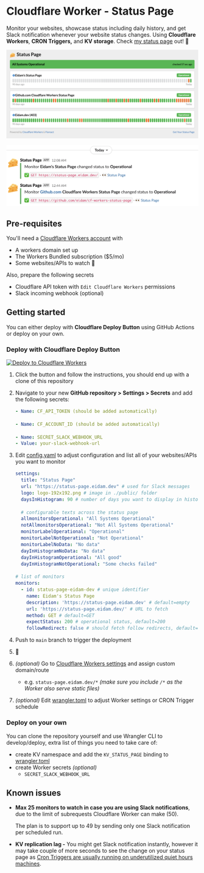 # Cloudflare Worker - Status Page

Monitor your websites, showcase status including daily history, and get Slack notification whenever your website status changes. Using **Cloudflare Workers**, **CRON Triggers,** and **KV storage**. Check [my status page](https://status-page.eidam.dev) out! 🚀

![Status Page](.gitbook/assets/status_page_screenshot.png)

![Slack notifications](.gitbook/assets/slack_screenshot.png)

## Pre-requisites

You'll need a [Cloudflare Workers account](https://dash.cloudflare.com/sign-up/workers) with

* A workers domain set up
* The Workers Bundled subscription \($5/mo\)
* Some websites/APIs to watch 🙂

Also, prepare the following secrets

* Cloudflare API token with `Edit Cloudflare Workers` permissions
* Slack incoming webhook \(optional\)

## Getting started

You can either deploy with **Cloudflare Deploy Button** using GitHub Actions or deploy on your own.

### Deploy with Cloudflare Deploy Button

[![Deploy to Cloudflare Workers](https://camo.githubusercontent.com/1f3d0b4d44a2c3f12c78bd02bae907169430e04d728006db9f97a4befa64c886/68747470733a2f2f6465706c6f792e776f726b6572732e636c6f7564666c6172652e636f6d2f627574746f6e3f706169643d74727565)](https://deploy.workers.cloudflare.com/?url=https://github.com/eidam/cf-workers-status-page&paid=true)

1. Click the button and follow the instructions, you should end up with a clone of this repository
2. Navigate to your new **GitHub repository &gt; Settings &gt; Secrets** and add the following secrets:

   ```yaml
   - Name: CF_API_TOKEN (should be added automatically)

   - Name: CF_ACCOUNT_ID (should be added automatically)

   - Name: SECRET_SLACK_WEBHOOK_URL
   - Value: your-slack-webhook-url
   ```

3. Edit [config.yaml](https://github.com/eidam/cf-workers-status-page/blob/main/config.yaml) to adjust configuration and list all of your websites/APIs you want to monitor

   ```yaml
   settings:
     title: "Status Page"
     url: "https://status-page.eidam.dev" # used for Slack messages
     logo: logo-192x192.png # image in ./public/ folder
     daysInHistogram: 90 # number of days you want to display in histogram

     # configurable texts across the status page
     allmonitorsOperational: "All Systems Operational"
     notAllmonitorsOperational: "Not All Systems Operational"
     monitorLabelOperational: "Operational"
     monitorLabelNotOperational: "Not Operational"
     monitorLabelNoData: "No data"
     dayInHistogramNoData: "No data"
     dayInHistogramOperational: "All good"
     dayInHistogramNotOperational: "Some checks failed"

   # list of monitors
   monitors:
     - id: status-page-eidam-dev # unique identifier
       name: Eidam's Status Page
       description: 'https://status-page.eidam.dev' # default=empty
       url: 'https://status-page.eidam.dev/' # URL to fetch
       method: GET # default=GET
       expectStatus: 200 # operational status, default=200
       followRedirect: false # should fetch follow redirects, default=false
   ```

4. Push to `main` branch to trigger the deployment
5. 🎉
6. _\(optional\)_ Go to [Cloudflare Workers settings](https://dash.cloudflare.com/?to=/workers) and assign custom domain/route
   * e.g. `status-page.eidam.dev/*` _\(make sure you include `/*` as the Worker also serve static files\)_
7. _\(optional\)_ Edit [wrangler.toml](https://github.com/eidam/cf-workers-github-releases/blob/main/wrangler.toml) to adjust Worker settings or CRON Trigger schedule

### Deploy on your own

You can clone the repository yourself and use Wrangler CLI to develop/deploy, extra list of things you need to take care of:

* create KV namespace and add the `KV_STATUS_PAGE` binding to [wrangler.toml](https://github.com/eidam/cf-workers-github-releases/blob/main/wrangler.toml)
* create Worker secrets _\(optional\)_
  * `SECRET_SLACK_WEBHOOK_URL`

## Known issues

* **Max 25 monitors to watch in case you are using Slack notifications**, due to the limit of subrequests Cloudflare Worker can make \(50\).

  The plan is to support up to 49 by sending only one Slack notification per scheduled run.

* **KV replication lag -** You might get Slack notification instantly, however it may take couple of more seconds to see the change on your status page as [Cron Triggers are usually running on underutilized quiet hours machines](https://blog.cloudflare.com/introducing-cron-triggers-for-cloudflare-workers/#how-are-you-able-to-offer-this-feature-at-no-additional-cost).

